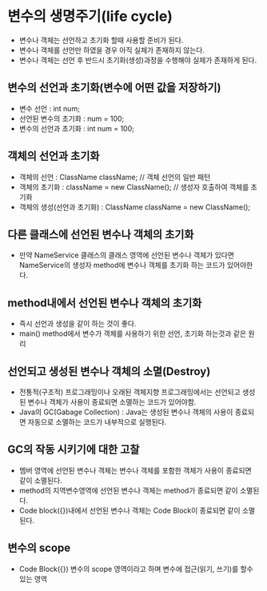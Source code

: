 # 변수의 생명주기(life cycle)
* 변수나 객체는 선언하고 초기화 할때 사용할 준비가 된다.
* 변수나 객체를 선언만 하였을 경우 아직 실체가 존재하지 않는다.
* 변수나 객체는 선언 후 반드시 초기화(생성)과정을 수행해야 실체가 존재하게 된다.

## 변수의 선언과 초기화(변수에 어떤 값을 저장하기)
* 변수 선언 : int num;
* 선언된 변수의 초기화 : num = 100;
* 변수의 선언과 초기화 : int num = 100;

## 객체의 선언과 초기화
* 객체의 선언 : ClassName className; // 객체 선언의 일반 패턴
* 객체의 초기화 : className = new ClassName(); // 생성자 호출하여 객체를 초기화
* 객체의 생성(선언과 초기화) : ClassName className = new ClassName();

## 다른 클래스에 선언된 변수나 객체의 초기화
* 만약 NameService 클래스의 클래스 영역에 선언된 변수나 객체가 있다면 NameService의 생성자 method에 변수나 객체를 초기화 하는 코드가 있어야한다.

## method내에서 선언된 변수나 객체의 초기화
* 즉시 선언과 생성을 같이 하는 것이 좋다.
* main() method에서 변수가 객체를 사용하기 위한 선언, 초기화 하는것과 같은 원리

## 선언되고 생성된 변수나 객체의 소멸(Destroy)
* 전통적(구조적) 프로그래밍이나 오래된 객체지향 프로그래밍에서는 선언되고 생성된 변수나 객체가 사용이 종료되면 소멸하는 코드가 있어야함.
* Java의 GC(Gabage Collection) : Java는 생성된 변수나 객체의 사용이 종료되면 자동으로 소멸하는 코드가 내부적으로 실행된다.

## GC의 작동 시키기에 대한 고찰
* 멤버 영역에 선언된 변수나 객체는 변수나 객체를 포함한 객체가 사용이 종료되면 같이 소멸된다.
* method의 지역변수영역에 선언된 변수나 객체는 method가 종료되면 같이 소멸된다.
* Code block({})내에서 선언된 변수나 객체는 Code Block이 종료되면 같이 소멸된다.

## 변수의 scope
* Code Block({}) 변수의 scope 영역이라고 하며 변수에 접근(읽기, 쓰기)를 할수 있는 영역
